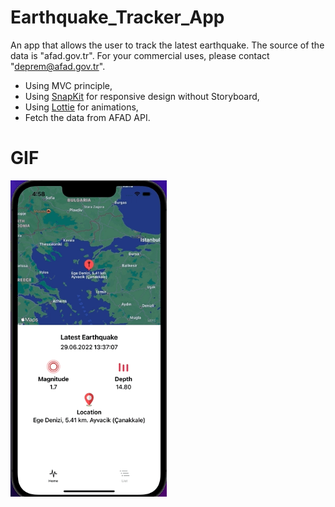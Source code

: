 # Earthquake_Tracker_App

An app that allows the user to track the latest earthquake. The source of the data is "afad.gov.tr". For your commercial uses, please contact "deprem@afad.gov.tr".

- Using MVC principle,
- Using [SnapKit](https://github.com/SnapKit/SnapKit) for responsive design without Storyboard,
- Using [Lottie](https://github.com/airbnb/lottie-ios) for animations,
- Fetch the data from AFAD API.

# GIF
<img src="https://github.com/MutluClkn/Earthquake_Tracker_App/blob/main/SS/app.gif " width="250">

